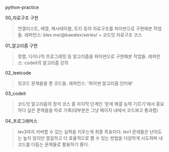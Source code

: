 python-practice

00_자료구조 구현
>연결리스트, 배열, 해시테이블, 트리 등의 자료구조를 파이썬으로 구현해본 작업들.
>레퍼런스: blex.me/@baealex/series/ + 코드잇 자료구조 코스

01_알고리즘 구현
>정렬, 다이나믹 프로그래밍 등 알고리즘을 파이썬으로 구현해본 작업들.
>레퍼런스: codeit의 알고리즘 강의 

02_leetcode 
>릿코드 문제들을 푼 코드들.
>레퍼런스: '파이썬 알고리즘 인터뷰'

03_codeit
>코드잇 알고리즘의 정석 코스 중 마지막 단계인 '문제 해결 능력 기르기'에서 중요하다 싶은 문제들을 따로 기록(대부분은 그냥 페이지 내에서 코드짜고 통과함)

04_프로그래머스
>lev3까지 커버할 수 있는 실력을 키우는게 최종 목표이다.
>lev1 문제들은 난이도는 높지 않지만 깔끔하고 더 효율적으로 짤 수 있는 방법을 다양하게 시도하며 내 코드를 다듬는 문제들로 활용하기 좋다.
